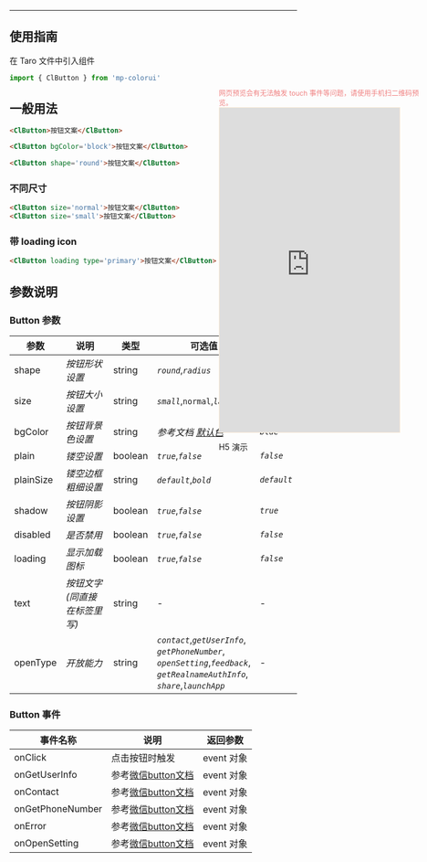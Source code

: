 ****

## 使用指南

在 Taro 文件中引入组件

```js
import { ClButton } from 'mp-colorui'
```

## 一般用法

```html
<ClButton>按钮文案</ClButton>
```

```html
<ClButton bgColor='block'>按钮文案</ClButton>
```

```html
<ClButton shape='round'>按钮文案</ClButton>
```

### 不同尺寸

```html
<ClButton size='normal'>按钮文案</ClButton>
<ClButton size='small'>按钮文案</ClButton>
```

### 带 loading icon

```html
<ClButton loading type='primary'>按钮文案</ClButton>
```

## 参数说明

### Button 参数



| 参数      | 说明                         | 类型    | 可选值                                                                                                                                              | 默认值      |
| --------- | ---------------------------- | ------- | --------------------------------------------------------------------------------------------------------------------------------------------------- | ----------- |
| shape     | *按钮形状设置*               | string  | *`round`*,*`radius`*                                                                                                                                | *`radius`*  |
| size      | *按钮大小设置*               | string  | *`small`*,`normal`,*`large`*                                                                                                                        | *`normal`*  |
| bgColor   | *按钮背景色设置*             | string  | *参考文档 [默认色](/home/color)*                                                                                                                    | *`blue`*    |
| plain     | *镂空设置*                   | boolean | *`true`*,*`false`*                                                                                                                                  | *`false`*   |
| plainSize | *镂空边框粗细设置*           | string  | *`default`*,*`bold`*                                                                                                                                | *`default`* |
| shadow    | *按钮阴影设置*               | boolean | *`true`*,*`false`*                                                                                                                                  | *`true`*    |
| disabled  | *是否禁用*                   | boolean | *`true`*,*`false`*                                                                                                                                  | *`false`*   |
| loading   | *显示加载图标*               | boolean | *`true`*,*`false`*                                                                                                                                  | *`false`*   |
| text      | *按钮文字(同直接在标签里写)* | string  | -                                                                                                                                                   | -           |
| openType  | *开放能力*                   | string  | *`contact`*,*`getUserInfo`*,<br />*`getPhoneNumber`*,<br />*`openSetting`*,*`feedback`*,<br />*`getRealnameAuthInfo`*,<br />*`share`*,*`launchApp`* | -           |

### Button 事件



| 事件名称         | 说明                                                                                         | 返回参数   |
| ---------------- | -------------------------------------------------------------------------------------------- | ---------- |
| onClick          | 点击按钮时触发                                                                               | event 对象 |
| onGetUserInfo    | 参考[微信button文档](https://developers.weixin.qq.com/miniprogram/dev/component/button.html) | event 对象 |
| onContact        | 参考[微信button文档](https://developers.weixin.qq.com/miniprogram/dev/component/button.html) | event 对象 |
| onGetPhoneNumber | 参考[微信button文档](https://developers.weixin.qq.com/miniprogram/dev/component/button.html) | event 对象 |
| onError          | 参考[微信button文档](https://developers.weixin.qq.com/miniprogram/dev/component/button.html) | event 对象 |
| onOpenSetting    | 参考[微信button文档](https://developers.weixin.qq.com/miniprogram/dev/component/button.html) | event 对象 |

<div style="position: fixed; right:10px; top: 5%">
<div style="width: 355px; display: flex; flex-wrap: wrap; justify-content: center; align-items: center; font-size: 12px; color: lightcoral">网页预览会有无法触发 touch 事件等问题，请使用手机扫二维码预览。</div>
<iframe style="border: 1px solid antiquewhite" src="https://yinliangdream.github.io/mp-colorui-h5-demo/#/pages/components/button/index" height="568" width="316"></iframe>
<div>
		<p>H5 演示</p>
		<div id='qrcode'></div>
	</div>
</div>

<script>
	new Vue({
		el: '#main',
		mounted() {
			setTimeout(() => {
				const id = document.getElementById("qrcode");
				new QRCode(id, {
					text: "https://yinliangdream.github.io/mp-colorui-h5-demo/#/pages/components/button/index",
					width: 128,
					height: 128,
					colorDark : "#000000",
					colorLight : "#ffffff",
					correctLevel : QRCode.CorrectLevel.H
				});
			});
		}
	})
</script>
